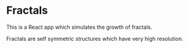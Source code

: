# Fractals

This is a React app which simulates the growth of fractals.

Fractals are self symmetric structures which have very high resolution.
